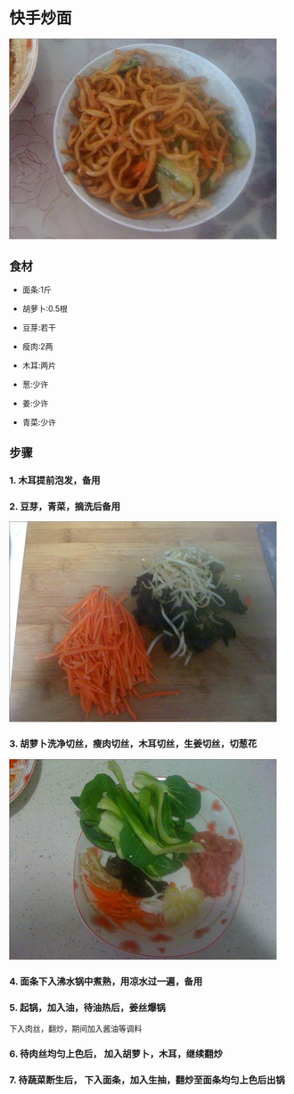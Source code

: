快手炒面
===============================
![快手炒面](2015-03-30-kuai-shou-chao-mian-02.jpg)


## 食材 ##
* 面条:1斤


* 胡萝卜:0.5根


* 豆芽:若干


* 瘦肉:2两


* 木耳:两片


* 葱:少许


* 姜:少许


* 青菜:少许


## 步骤 ##
### 1. 木耳提前泡发，备用 ###


### 2. 豆芽，青菜，摘洗后备用  ###
![快手炒面](2015-03-30-kuai-shou-chao-mian-00.jpg)


### 3. 胡萝卜洗净切丝，瘦肉切丝，木耳切丝，生姜切丝，切葱花 ###
![快手炒面](2015-03-30-kuai-shou-chao-mian-01.jpg)


### 4. 面条下入沸水锅中煮熟，用凉水过一遍，备用 ###


### 5. 起锅，加入油，待油热后，姜丝爆锅 ##
下入肉丝，翻炒，期间加入酱油等调料


### 6.  待肉丝均匀上色后， 加入胡萝卜，木耳，继续翻炒 ###


### 7. 待蔬菜断生后， 下入面条，加入生抽，翻炒至面条均匀上色后出锅 ###


